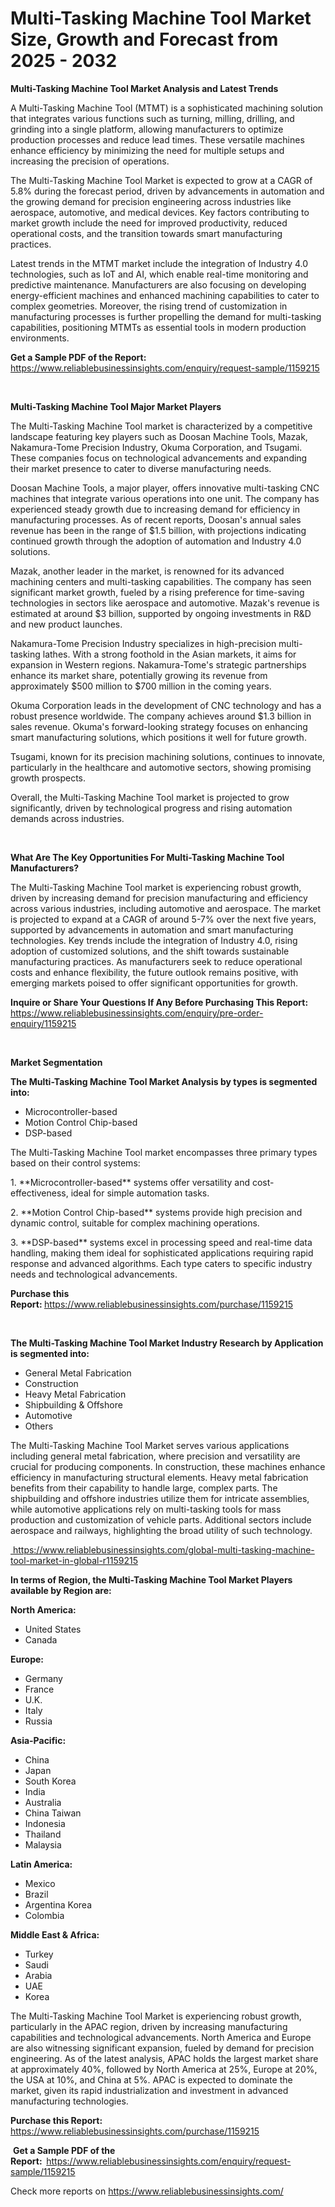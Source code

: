 <p><h1>Multi-Tasking Machine Tool Market Size, Growth and Forecast from 2025 - 2032</h1></p><p><strong>Multi-Tasking Machine Tool Market Analysis and Latest Trends</strong></p>
<p><p>A Multi-Tasking Machine Tool (MTMT) is a sophisticated machining solution that integrates various functions such as turning, milling, drilling, and grinding into a single platform, allowing manufacturers to optimize production processes and reduce lead times. These versatile machines enhance efficiency by minimizing the need for multiple setups and increasing the precision of operations. </p><p>The Multi-Tasking Machine Tool Market is expected to grow at a CAGR of 5.8% during the forecast period, driven by advancements in automation and the growing demand for precision engineering across industries like aerospace, automotive, and medical devices. Key factors contributing to market growth include the need for improved productivity, reduced operational costs, and the transition towards smart manufacturing practices. </p><p>Latest trends in the MTMT market include the integration of Industry 4.0 technologies, such as IoT and AI, which enable real-time monitoring and predictive maintenance. Manufacturers are also focusing on developing energy-efficient machines and enhanced machining capabilities to cater to complex geometries. Moreover, the rising trend of customization in manufacturing processes is further propelling the demand for multi-tasking capabilities, positioning MTMTs as essential tools in modern production environments.</p></p>
<p><strong>Get a Sample PDF of the Report:&nbsp;</strong> <a href="https://www.reliablebusinessinsights.com/enquiry/request-sample/1159215?utm_campaign=2738&utm_medium=2&utm_source=Github&utm_content=ia&utm_term=22032025&utm_id=multi-tasking-machine-tool">https://www.reliablebusinessinsights.com/enquiry/request-sample/1159215</a></p>
<p>&nbsp;</p>
<p><strong>Multi-Tasking Machine Tool Major Market Players</strong></p>
<p><p>The Multi-Tasking Machine Tool market is characterized by a competitive landscape featuring key players such as Doosan Machine Tools, Mazak, Nakamura-Tome Precision Industry, Okuma Corporation, and Tsugami. These companies focus on technological advancements and expanding their market presence to cater to diverse manufacturing needs.</p><p>Doosan Machine Tools, a major player, offers innovative multi-tasking CNC machines that integrate various operations into one unit. The company has experienced steady growth due to increasing demand for efficiency in manufacturing processes. As of recent reports, Doosan's annual sales revenue has been in the range of $1.5 billion, with projections indicating continued growth through the adoption of automation and Industry 4.0 solutions.</p><p>Mazak, another leader in the market, is renowned for its advanced machining centers and multi-tasking capabilities. The company has seen significant market growth, fueled by a rising preference for time-saving technologies in sectors like aerospace and automotive. Mazak's revenue is estimated at around $3 billion, supported by ongoing investments in R&D and new product launches.</p><p>Nakamura-Tome Precision Industry specializes in high-precision multi-tasking lathes. With a strong foothold in the Asian markets, it aims for expansion in Western regions. Nakamura-Tome's strategic partnerships enhance its market share, potentially growing its revenue from approximately $500 million to $700 million in the coming years.</p><p>Okuma Corporation leads in the development of CNC technology and has a robust presence worldwide. The company achieves around $1.3 billion in sales revenue. Okuma's forward-looking strategy focuses on enhancing smart manufacturing solutions, which positions it well for future growth.</p><p>Tsugami, known for its precision machining solutions, continues to innovate, particularly in the healthcare and automotive sectors, showing promising growth prospects.</p><p>Overall, the Multi-Tasking Machine Tool market is projected to grow significantly, driven by technological progress and rising automation demands across industries.</p></p>
<p>&nbsp;</p>
<p><strong>What Are The Key Opportunities For Multi-Tasking Machine Tool Manufacturers?</strong></p>
<p><p>The Multi-Tasking Machine Tool market is experiencing robust growth, driven by increasing demand for precision manufacturing and efficiency across various industries, including automotive and aerospace. The market is projected to expand at a CAGR of around 5-7% over the next five years, supported by advancements in automation and smart manufacturing technologies. Key trends include the integration of Industry 4.0, rising adoption of customized solutions, and the shift towards sustainable manufacturing practices. As manufacturers seek to reduce operational costs and enhance flexibility, the future outlook remains positive, with emerging markets poised to offer significant opportunities for growth.</p></p>
<p><strong>Inquire or Share Your Questions If Any Before Purchasing This Report:</strong> <a href="https://www.reliablebusinessinsights.com/enquiry/pre-order-enquiry/1159215?utm_campaign=2738&utm_medium=2&utm_source=Github&utm_content=ia&utm_term=22032025&utm_id=multi-tasking-machine-tool">https://www.reliablebusinessinsights.com/enquiry/pre-order-enquiry/1159215</a></p>
<p>&nbsp;</p>
<p><strong>Market Segmentation</strong></p>
<p><strong>The Multi-Tasking Machine Tool Market Analysis by types is segmented into:</strong></p>
<p><ul><li>Microcontroller-based</li><li>Motion Control Chip-based</li><li>DSP-based</li></ul></p>
<p><p>The Multi-Tasking Machine Tool market encompasses three primary types based on their control systems: </p><p>1. **Microcontroller-based** systems offer versatility and cost-effectiveness, ideal for simple automation tasks.</p><p>   </p><p>2. **Motion Control Chip-based** systems provide high precision and dynamic control, suitable for complex machining operations. </p><p>3. **DSP-based** systems excel in processing speed and real-time data handling, making them ideal for sophisticated applications requiring rapid response and advanced algorithms. Each type caters to specific industry needs and technological advancements.</p></p>
<p><strong>Purchase this Report:&nbsp;</strong><a href="https://www.reliablebusinessinsights.com/purchase/1159215?utm_campaign=2738&utm_medium=2&utm_source=Github&utm_content=ia&utm_term=22032025&utm_id=multi-tasking-machine-tool">https://www.reliablebusinessinsights.com/purchase/1159215</a></p>
<p>&nbsp;</p>
<p><strong>The Multi-Tasking Machine Tool Market Industry Research by Application is segmented into:</strong></p>
<p><ul><li>General Metal Fabrication</li><li>Construction</li><li>Heavy Metal Fabrication</li><li>Shipbuilding & Offshore</li><li>Automotive</li><li>Others</li></ul></p>
<p><p>The Multi-Tasking Machine Tool Market serves various applications including general metal fabrication, where precision and versatility are crucial for producing components. In construction, these machines enhance efficiency in manufacturing structural elements. Heavy metal fabrication benefits from their capability to handle large, complex parts. The shipbuilding and offshore industries utilize them for intricate assemblies, while automotive applications rely on multi-tasking tools for mass production and customization of vehicle parts. Additional sectors include aerospace and railways, highlighting the broad utility of such technology.</p></p>
<p><a href="https://www.reliablebusinessinsights.com/global-multi-tasking-machine-tool-market-in-global-r1159215?utm_campaign=2738&utm_medium=2&utm_source=Github&utm_content=ia&utm_term=22032025&utm_id=multi-tasking-machine-tool">&nbsp;https://www.reliablebusinessinsights.com/global-multi-tasking-machine-tool-market-in-global-r1159215</a></p>
<p><strong>In terms of Region, the Multi-Tasking Machine Tool Market Players available by Region are:</strong></p>
<p>
    <p> <strong> North America: </strong>
        <ul>
            <li>United States</li>
            <li>Canada</li>
        </ul>
        </p> 
    <p> <strong> Europe: </strong>
        <ul>
            <li>Germany</li>
            <li>France</li>
            <li>U.K.</li>
            <li>Italy</li>
            <li>Russia</li>
        </ul>
        </p> 
    <p> <strong> Asia-Pacific: </strong>
        <ul>
            <li>China</li>
            <li>Japan</li>
            <li>South Korea</li>
            <li>India</li>
            <li>Australia</li>
            <li>China Taiwan</li>
            <li>Indonesia</li>
            <li>Thailand</li>
            <li>Malaysia</li>
        </ul>
        </p> 
    <p> <strong> Latin America: </strong>
        <ul>
            <li>Mexico</li>
            <li>Brazil</li>
            <li>Argentina Korea</li>
            <li>Colombia</li>
        </ul>
        </p> 
    <p> <strong> Middle East & Africa: </strong>
        <ul>
            <li>Turkey</li>
            <li>Saudi</li>
            <li>Arabia</li>
            <li>UAE</li>
            <li>Korea</li>
        </ul>
    </p>
    </p>
<p><p>The Multi-Tasking Machine Tool Market is experiencing robust growth, particularly in the APAC region, driven by increasing manufacturing capabilities and technological advancements. North America and Europe are also witnessing significant expansion, fueled by demand for precision engineering. As of the latest analysis, APAC holds the largest market share at approximately 40%, followed by North America at 25%, Europe at 20%, the USA at 10%, and China at 5%. APAC is expected to dominate the market, given its rapid industrialization and investment in advanced manufacturing technologies.</p></p>
<p><strong>Purchase this Report: </strong><a href="https://www.reliablebusinessinsights.com/purchase/1159215?utm_campaign=2738&utm_medium=2&utm_source=Github&utm_content=ia&utm_term=22032025&utm_id=multi-tasking-machine-tool">https://www.reliablebusinessinsights.com/purchase/1159215</a></p>
<p>&nbsp;<strong>Get a Sample PDF of the Report:&nbsp;&nbsp;</strong><a href="https://www.reliablebusinessinsights.com/enquiry/request-sample/1159215?utm_campaign=2738&utm_medium=2&utm_source=Github&utm_content=ia&utm_term=22032025&utm_id=multi-tasking-machine-tool">https://www.reliablebusinessinsights.com/enquiry/request-sample/1159215</a></p>
<p><strong></strong></p>
<p>Check more reports on <a href="https://www.reliablebusinessinsights.com/?utm_campaign=2738&utm_medium=2&utm_source=Github&utm_content=ia&utm_term=22032025&utm_id=multi-tasking-machine-tool">https://www.reliablebusinessinsights.com/</a></p>